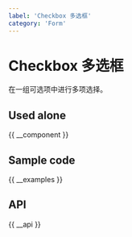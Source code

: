 ```yaml
---
label: 'Checkbox 多选框'
category: 'Form'
---
```


# Checkbox 多选框

在一组可选项中进行多项选择。

## Used alone

{{ __component }}

## Sample code

{{ __examples }}

## API

{{ __api }}
